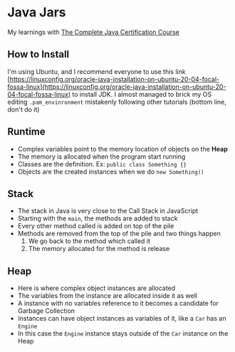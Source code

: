 # Java Jars
My learnings with [The Complete Java Certification Course](https://www.udemy.com/course/master-practical-java-development)

## How to Install
I'm using Ubuntu, and I recommend everyone to use this link [https://linuxconfig.org/oracle-java-installation-on-ubuntu-20-04-focal-fossa-linux](https://linuxconfig.org/oracle-java-installation-on-ubuntu-20-04-focal-fossa-linux) to install JDK. I almost managed to brick my OS editing `.pam_envinronment` mistakenly following other tutorials (bottom line, don't do it)

## Runtime
- Complex variables point to the memory location of objects on the **Heap**
- The memory is allocated when the program start running
- Classes are the definition. Ex: `public class Something {}`
- Objects are the created instances when we do `new Something()`

## Stack
- The stack in Java is very close to the Call Stack in JavaScript
- Starting with the `main`, the methods are added to stack
- Every other method called is added on top of the pile
- Methods are removed from the top of the pile and two things happen
  1. We go back to the method which called it
  2. The memory allocated for the method is release

## Heap
- Here is where complex object instances are allocated
- The variables from the instance are allocated inside it as well   
- A instance with no variables reference to it becomes a candidate for Garbage Collection
- Instances can have object instances as variables of it, like a `Car` has an `Engine`
- In this case the `Engine` instance stays outside of the `Car` instance on the Heap